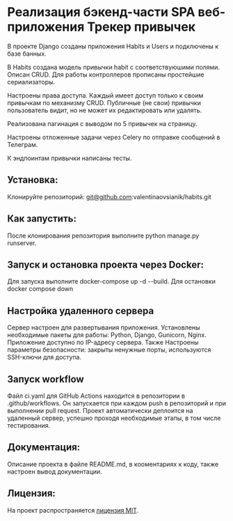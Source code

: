 # Реализация бэкенд-части SPA веб-приложения Трекер привычек

В  проекте Django созданы приложения Habits и Users и подключены к базе банных.

В Habits создана модель привычки habit с соответствуюшими полями. Описан CRUD. Для работы контроллеров прописаны простейшие сериализаторы.

Настроены права доступа. Каждый имеет доступ только к своим привычкам по механизму CRUD. Публичные (не свои) привычки пользователь видит, но не может их редактировать или удалять.

Реализована пагинация с выводом по 5 привычек на страницу.

Настроены отложенные задачи через Celery по отправке сообщений в Телеграм.

К эндпоинтам привычки написаны тесты.


## Установка:
Клонируйте репозиторий:
git@github.com:valentinaovsianik/habits.git


## Как запустить:
После клонирования репозитория выполните python manage.py runserver.

## Запуск и остановка проекта через Docker:
Для  запуска выполните docker-compose up -d --build.
Для остановки docker compose down

## Настройка удаленного сервера
Сервер настроен для развертывания приложения. Установлены необходимые пакеты для работы: Python, Django, Gunicorn, Nginx. Приложение доступно по IP-адресу сервера. Также Настроены параметры безопасности: закрыты ненужные порты, используются SSH-ключи для доступа.

## Запуск workflow
Файл ci.yaml для GitHub Actions находится в репозитории в .github/workflows. Он запускается при каждом push в репозиторий и при выполнении pull request.
Проект автоматически деплоится на удаленный сервер, успешно проходя необходимые этапы, в том числе тестирования.


## Документация:
Описание проекта в файле README.md, в кооментариях к коду, также настроен вывод документации.


## Лицензия:
На проект распространяется [лицензия MIT](LICENSE).